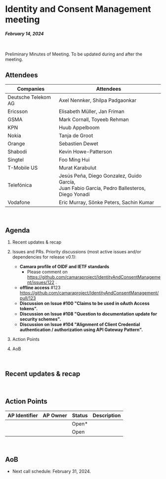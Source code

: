 # Identity and Consent Management meeting

#### *February 14, 2024*

<br>

Preliminary Minutes of Meeting. To be updated during and after the meeting.

## Attendees


| Companies | Attendees |
| --------- | --------- |
| Deutsche Telekom AG | Axel Nennker, Shilpa Padgaonkar |
| Ericsson  | Elisabeth Müller, Jan Friman |
| GSMA      | Mark Cornall, Toyeeb Rehman |
| KPN       | Huub Appelboom |
| Nokia     | Tanja de Groot |
| Orange    | Sebastien Dewet |
| Shabodi   | Kevin Howe-Patterson |
| Singtel   | Foo Ming Hui |
| T-Mobile US | Murat Karabulut |
| Telefónica | Jesús Peña, Diego Gonzalez, Guido García,<br> Juan Fabio García, Pedro Ballesteros, Diego Yonadi |
| Vodafone  | Eric Murray, Sönke Peters, Sachin Kumar |

<br>

## Agenda

1. Recent updates & recap
2. Issues and PRs. Priority discussions (most active issues and/or dependencies for release v0.1):
    - **Camara profile of OIDF and IETF standards**
        - Please comment on https://github.com/camaraproject/IdentityAndConsentManagement/issues/122 .
    - **offline access** #123 https://github.com/camaraproject/IdentityAndConsentManagement/pull/123
    - **Discussion on Issue #100 "Claims to be used in oAuth Access tokens".**
    - **Discussion on Issue #108 "Question to documentation update for security schemes".**
    - **Discussion on Issue #104 "Alignment of Client Credential authentication / authorization using API Gateway Pattern".**

3. Action Points
4. AoB

<br>

## Recent updates & recap


<br>

## Action Points

| AP Identifier | AP Owner | Status | Description |
| ------------- | -------- | ------ | ----------- |
|  |  | Open* |  |
|  |  | Open |  |

<br>

## AoB

- Next call schedule: February 31, 2024.
